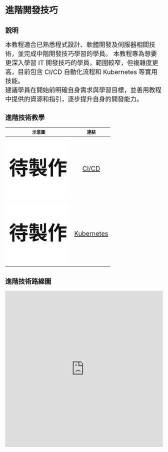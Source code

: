 # 進階開發技巧

## 說明
<span style="font-size: 20px;">本教程適合已熟悉程式設計、軟體開發及伺服器相關技術，並完成中階開發技巧學習的學員。
本教程專為想要更深入學習 IT 開發技巧的學員，範圍較窄，但複雜度更高，目前包含 CI/CD 自動化流程和 Kubernetes 等實用技能。  
建議學員在開始前明確自身需求與學習目標，並善用教程中提供的資源和指引，逐步提升自身的開發能力。

## 進階技術教學
| 示意圖 | 連結 |
|:----:|:----:|
| ![CI/CD](../_images/待製作.png) | <span style="font-size: 20px;">[CI/CD]()</span> |
| ![Kubernetes](../_images/待製作.png) | <span style="font-size: 20px;">[Kubernetes]()</span> |

## 進階技術路線圖
<div style="background-color: white; width: 100%; height: 500px; overflow: hidden;">
  <iframe src="https://roadmap.sh/r/embed?id=676fdebf70129741a8ba3c0c" 
          width="100%" 
          height="500px" 
          frameborder="0" 
          style="background: transparent;">
  </iframe>
</div>